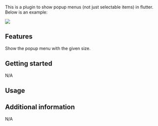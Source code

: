 <!-- 
This README describes the package. If you publish this package to pub.dev,
this README's contents appear on the landing page for your package.

For information about how to write a good package README, see the guide for
[writing package pages](https://dart.dev/guides/libraries/writing-package-pages). 

For general information about developing packages, see the Dart guide for
[creating packages](https://dart.dev/guides/libraries/create-library-packages)
and the Flutter guide for
[developing packages and plugins](https://flutter.dev/developing-packages). 
-->

This is a plugin to show popup menus (not just selectable items) in flutter. Below is an example: 

![](http://xiuxuan-1258282113.cos.ap-shanghai.myqcloud.com/2022-05-25-CleanShot%202022-05-25%20at%2020.27.41.png)

## Features

Show the popup menu with the given size. 

## Getting started

N/A

## Usage


## Additional information

N/A
